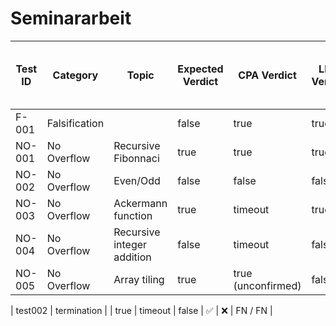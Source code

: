 # Seminararbeit

| Test ID      | Category      | Topic |Expected Verdict | CPA Verdict | LLM Verdict | CPA Correct | LLM Correct | Error Type (CPA / LLM)|
|--------------|---------------|-------|-----------------|-------------|-------------|-------------|-------------|-----------------------|
| F-001   | Falsification || false    | true        | true        |   ❌          | ❌          | FN / FN   |
| NO-001 | No Overflow   | Recursive Fibonnaci |true     | true     | true       | ✅          | ✅          | - / - |
| NO-002 | No Overflow   | Even/Odd|false     | false     | false       | ✅          | ✅          | - / - |
| NO-003 | No Overflow   | Ackermann function|true     | timeout     | true       | ❌           | ✅          | - / - |
| NO-004 | No Overflow   | Recursive integer addition |false     | timeout     | false    | ❌           | ✅          | - / - |
| NO-005 | No Overflow   | Array tiling |true     | true (unconfirmed)     | false       | (✅)          |  ❌         | - / FP|





| test002 | termination   | | true     | timeout     | false       | ✅          | ❌          | FN / FN |
